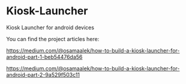 # Kiosk-Launcher
Kiosk Launcher for android devices

You can find the project articles here:

https://medium.com/@osamaalek/how-to-build-a-kiosk-launcher-for-android-part-1-beb54476da56

https://medium.com/@osamaalek/how-to-build-a-kiosk-launcher-for-android-part-2-9a529f503c11

